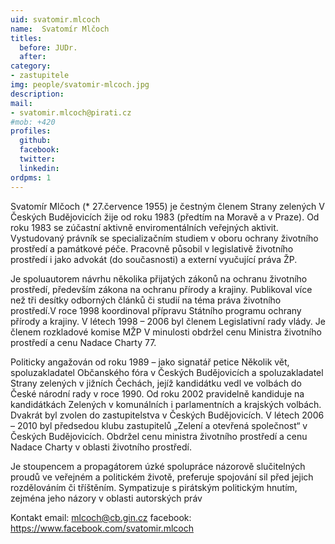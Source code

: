 ```yaml
---
uid: svatomir.mlcoch
name:  Svatomír Mlčoch
titles:
  before: JUDr.
  after:
category:
- zastupitele
img: people/svatomir-mlcoch.jpg
description: 
mail:
- svatomir.mlcoch@pirati.cz
#mob: +420
profiles:
  github:
  facebook:				
  twitter:
  linkedin:
ordpms: 1 
---
```


Svatomír Mlčoch (* 27.července 1955) je čestným členem Strany zelených V Českých Budějovicích žije od roku 1983 (předtím na Moravě a v Praze). Od roku 1983 se zúčastní aktivně enviromentálních veřejných aktivit. Vystudovaný právník se specializačním studiem v oboru ochrany životního prostředí a památkové péče. Pracovně působil v legislativě životního prostředí i jako advokát (do současnosti) a externí vyučující práva ŽP.

Je spoluautorem návrhu několika přijatých zákonů na ochranu životního prostředí, především zákona na ochranu přírody a krajiny. Publikoval více než tři desítky odborných článků či studií na téma práva životního prostředí.V roce 1998 koordinoval přípravu Státního programu ochrany přírody a krajiny. V létech 1998 – 2006 byl členem Legislativní rady vlády. Je členem rozkladové komise MŽP V minulosti obdržel cenu Ministra životního prostředí a cenu Nadace Charty 77.

Politicky angažován od roku 1989 – jako signatář petice Několik vět, spoluzakladatel Občanského fóra v Českých Budějovicích a spoluzakladatel Strany zelených v jižních Čechách, jejíž kandidátku vedl ve volbách do České národní rady v roce 1990. Od roku 2002 pravidelně kandiduje na kandidátkách Zelených v komunálních i parlamentních a krajských volbách. Dvakrát byl zvolen do zastupitelstva v Českých Budějovicích. V létech 2006 – 2010 byl předsedou klubu zastupitelů „Zelení a otevřená společnost“ v Českých Budějovicích. Obdržel cenu ministra životního prostředí a cenu Nadace Charty v oblasti životního prostředí.

Je stoupencem a propagátorem úzké spolupráce názorově slučitelných proudů ve veřejném a politickém životě, preferuje spojování sil před jejich rozdělováním či tříštěním. Sympatizuje s pirátským politickým hnutím, zejména jeho názory v oblasti autorských práv

Kontakt email: mlcoch@cb.gin.cz facebook: https://www.facebook.com/svatomir.mlcoch